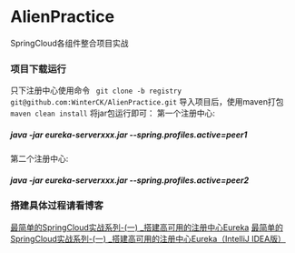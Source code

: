 # AlienPractice
SpringCloud各组件整合项目实战

### 项目下载运行
只下注册中心使用命令 ` git clone -b registry git@github.com:WinterCK/AlienPractice.git` 导入项目后，使用maven打包 `maven clean install` 
将jar包运行即可： 
第一个注册中心: 
##### java -jar eureka-serverxxx.jar --spring.profiles.active=peer1
第二个注册中心: 
##### java -jar eureka-serverxxx.jar --spring.profiles.active=peer2

### 搭建具体过程请看博客
[最简单的SpringCloud实战系列-(一) _搭建高可用的注册中心Eureka](http://blogcjk.sharewe.club/2019/07/07/SpringCloudIntegrationProjectStudy-One/) 
[最简单的SpringCloud实战系列-(一) _搭建高可用的注册中心Eureka（IntelliJ IDEA版）](http://blogcjk.sharewe.club/2019/07/15/SpringCloudIntegrationProjectStudy-One-Idea/) 



